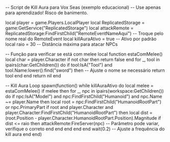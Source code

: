 -- Script de Kill Aura para Vox Seas (exemplo educacional)
-- Use apenas para aprendizado! Risco de banimento.

local player = game.Players.LocalPlayer
local ReplicatedStorage = game:GetService("ReplicatedStorage")
local attackRemote = ReplicatedStorage:FindFirstChild("RemoteEventNameAqui") -- Troque pelo nome real do RemoteEvent
local killAuraAtivo = true -- Ativo por padrão
local raio = 30 -- Distância máxima para atacar NPCs

-- Função para verificar se está com melee
local function estaComMelee()
    local char = player.Character
    if not char then return false end
    for _, tool in ipairs(char:GetChildren()) do
        if tool:IsA("Tool") and tool.Name:lower():find("sword") then -- Ajuste o nome se necessário
            return tool
        end
    end
    return nil
end

-- Kill Aura Loop
spawn(function()
    while killAuraAtivo do
        local melee = estaComMelee()
        if melee then
            for _, npc in ipairs(workspace:GetChildren()) do
                if npc:IsA("Model") and npc:FindFirstChild("Humanoid") and npc.Name ~= player.Name then
                    local root = npc:FindFirstChild("HumanoidRootPart") or npc.PrimaryPart
                    if root and player.Character and player.Character:FindFirstChild("HumanoidRootPart") then
                        local dist = (root.Position - player.Character.HumanoidRootPart.Position).Magnitude
                        if dist <= raio then
                            attackRemote:FireServer(npc) -- Parâmetro pode variar, verifique o correto
                        end
                    end
                end
            end
        end
        wait(0.2) -- Ajuste a frequência do kill aura
    end
end)
